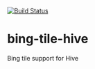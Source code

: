 [![Build Status](https://img.shields.io/travis/wwbrannon/bing-tile-hive.svg?style=flat)](https://travis-ci.org/wwbrannon/bing-tile-hive)

# bing-tile-hive
Bing tile support for Hive


